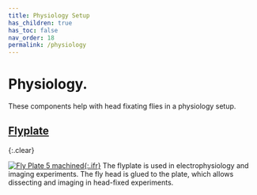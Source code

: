 ```yaml
---
title: Physiology Setup
has_children: true
has_toc: false
nav_order: 18
permalink: /physiology
---
```


# Physiology.

These components help with head fixating flies in a physiology setup.


## [Flyplate]({{site.baseurl}}/physiology/flyplate)
{:.clear}

[![Fly Plate 5 machined]({{site.baseurl}}/assets/img/Physiology-Setup/Flyplate/Flyplate5.png){:.ifr}]({{site.baseurl}}/physiology/flyplate)
The flyplate is used in electrophysiology and imaging experiments. The fly head is glued to the plate, which allows dissecting and imaging in head-fixed experiments.

